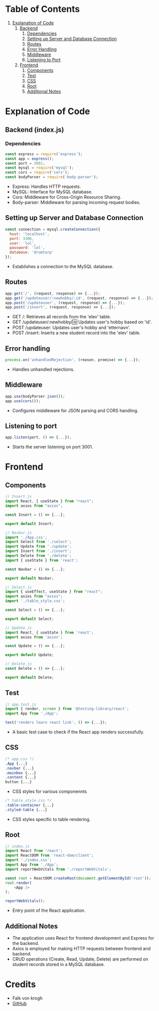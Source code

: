 # Table of Contents

1. [Explanation of Code](#introduction)
    1. [Backend](#paragraph1)
        1. [Dependencies](#subparagraph1)
        2. [Setting up Server and Database Connection](#subparagraph2)
        3. [Routes](#subparagraph3)
        4. [Error Handling](#subparagraph4)
        5. [Middleware](#subparagraph5)
        6. [Listening to Port](#subparagraph6)
    2. [Frontend](#paragraph2)
        1. [Components](#subparagraph7)
        2. [Test](#subparagraph8)
        3. [CSS](#subparagraph9)
        4. [Root](#subparagraph10)
        5. [Additional Notes](#subparagraph11)


# Explanation of Code

## Backend (index.js)

### Dependencies
```javascript
const express = require('express');
const app = express();
const port = 3001;
const mysql = require('mysql');
const cors = require('cors');
const bodyParser = require('body-parser');
```
* Express: Handles HTTP requests.
* MySQL: Interface for MySQL database.
* Cors: Middleware for Cross-Origin Resource Sharing.
* Body-parser: Middleware for parsing incoming request bodies.

## Setting up Server and Database Connection

```javascript
const connection = mysql.createConnection({
  host: 'localhost',
  port: 3306,
  user: 'lol',
  password: 'lol',
  database: 'dromtorp'
});
```
* Establishes a connection to the MySQL database.
## Routes
```javascript
app.get('/', (request, response) => {...});
app.get('/updateuser/:newhobby/:id', (request, response) => {...});
app.post('/updateuser', (request, response) => {...});
app.post('/insert', (request, response) => {...});
```
* GET /: Retrieves all records from the 'elev' table.
* GET /updateuser/:newhobby/:id: Updates user's hobby based on 'id'.
* POST /updateuser: Updates user's hobby and 'etternavn'.
* POST /insert: Inserts a new student record into the 'elev' table.

## Error handling

```javascript
process.on('unhandledRejection', (reason, promise) => {...});
```
* Handles unhandled rejections.
## Middleware

```javascript
app.use(bodyParser.json());
app.use(cors());
```
* Configures middleware for JSON parsing and CORS handling.

## Listening to port
```javascript
app.listen(port, () => {...});
```
* Starts the server listening on port 3001.

# Frontend

## Components
```javascript
// Insert.js
import React, { useState } from "react";
import axios from "axios";

const Insert = () => {...};

export default Insert;

// Navbar.js
import './App.css';
import Select from './select';
import Update from './update';
import Insert from './insert';
import Delete from './delete';
import { useState } from 'react';

const Navbar = () => {...};

export default Navbar;

// Select.js
import { useEffect, useState } from "react";
import axios from "axios";
import './table_style.css';

const Select = () => {...};

export default Select;

// Update.js
import React, { useState } from 'react';
import axios from 'axios';

const Update = () => {...};

export default Update;

// Delete.js
const Delete = () => {...};

export default Delete;
```

## Test

```javascript
// app.test.js
import { render, screen } from '@testing-library/react';
import App from './App';

test('renders learn react link', () => {...});
```
* A basic test case to check if the React app renders successfully.

## CSS
```css
/* app.css */
.App {...}
.navbar {...}
.mainbox {...}
.content {...}
button {...}
```

* CSS styles for various componennts

```css
/* table_style.css */
.table-container {...}
.styled-table {...}
```
* CSS styles specific to table rendering.

## Root
```javascript
// index.js
import React from 'react';
import ReactDOM from 'react-dom/client';
import './index.css';
import App from './App';
import reportWebVitals from './reportWebVitals';

const root = ReactDOM.createRoot(document.getElementById('root'));
root.render(
    <App />
);

reportWebVitals();
```
* Entry point of the React application.

## Additional Notes
* The application uses React for frontend development and Express for the backend.
* Axios is employed for making HTTP requests between frontend and backend.
* CRUD operations (Create, Read, Update, Delete) are performed on student records stored in a MySQL database.

# Credits
* Falk von krogh
* [GitHub](https://github.com/Falconknot)
